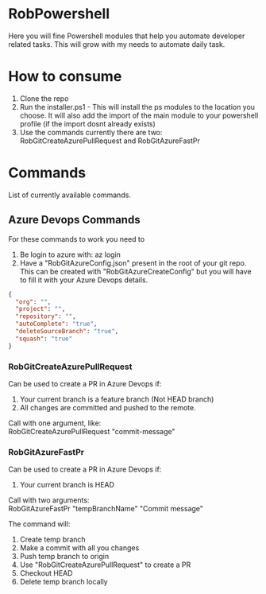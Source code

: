# RobPowershell

Here you will fine Powershell modules that help you automate developer related tasks. This will grow with my needs to automate daily task.

# How to consume

1. Clone the repo
2. Run the installer.ps1 - This will install the ps modules to the location you choose. It will also add the import of the main module to your powershell profile (if the import dosnt already exists)
3. Use the commands currently there are two: RobGitCreateAzurePullRequest and RobGitAzureFastPr

# Commands

List of currently available commands.

## Azure Devops Commands

For these commands to work you need to

1. Be login to azure with: az login
2. Have a "RobGitAzureConfig.json" present in the root of your git repo. <br />
   This can be created with "RobGitAzureCreateConfig" but you will have to fill it with your Azure Devops details.

```json
{
  "org": "",
  "project": "",
  "repository": "",
  "autoComplete": "true",
  "deleteSourceBranch": "true",
  "squash": "true"
}
```

### RobGitCreateAzurePullRequest

Can be used to create a PR in Azure Devops if:

1. Your current branch is a feature branch (Not HEAD branch)
2. All changes are committed and pushed to the remote.

Call with one argument, like:<br />
RobGitCreateAzurePullRequest "commit-message"

### RobGitAzureFastPr

Can be used to create a PR in Azure Devops if:

1. Your current branch is HEAD

Call with two arguments:<br />
RobGitAzureFastPr "tempBranchName" "Commit message"

The command will:

1. Create temp branch
2. Make a commit with all you changes
3. Push temp branch to origin
4. Use "RobGitCreateAzurePullRequest" to create a PR
5. Checkout HEAD
6. Delete temp branch locally
